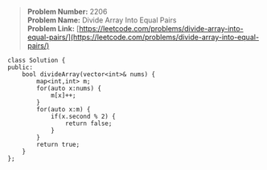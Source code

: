 > **Problem Number:** 2206 <br>
> **Problem Name:** Divide Array Into Equal Pairs <br>
> **Problem Link:** [https://leetcode.com/problems/divide-array-into-equal-pairs/](https://leetcode.com/problems/divide-array-into-equal-pairs/) <br>

    class Solution {
    public:
        bool divideArray(vector<int>& nums) {
            map<int,int> m;
            for(auto x:nums) {
                m[x]++;
            }
            for(auto x:m) {
                if(x.second % 2) {
                    return false;
                }
            }
            return true;
        }
    };